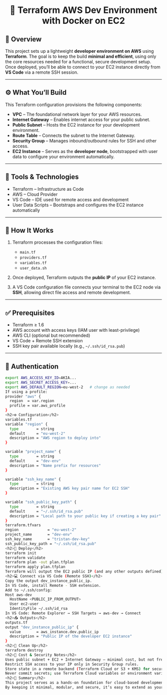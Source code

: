 <h1 align="center">🧱 Terraform AWS Dev Environment with Docker on EC2</h1>

<h2>📖 Overview</h2>
This project sets up a lightweight <b>developer environment on AWS</b> using <b>Terraform</b>.  
The goal is to keep the build <b>minimal and efficient</b>, using only the core resources needed for a functional, secure development setup.  
Once deployed, you’ll be able to connect to your EC2 instance directly from <b>VS Code</b> via a remote SSH session.

---

<h2>⚙️ What You’ll Build</h2>

This Terraform configuration provisions the following components:

- <b>VPC</b> – The foundational network layer for your AWS resources.  
- <b>Internet Gateway</b> – Enables internet access for your public subnet.  
- <b>Public Subnet</b> – Hosts the EC2 instance for your development environment.  
- <b>Route Table</b> – Connects the subnet to the Internet Gateway.  
- <b>Security Group</b> – Manages inbound/outbound rules for SSH and other access.  
- <b>EC2 Instance</b> – Serves as the <b>developer node</b>, bootstrapped with user data to configure your environment automatically.  

---

<h2>🧩 Tools & Technologies</h2>

- Terraform – Infrastructure as Code  
- AWS – Cloud Provider  
- VS Code – IDE used for remote access and development  
- User Data Scripts – Bootstraps and configures the EC2 instance automatically  

---

<h2>🧠 How It Works</h2>

1. Terraform processes the configuration files:
   - <code>main.tf</code>  
   - <code>providers.tf</code>  
   - <code>variables.tf</code>  
   - <code>user_data.sh</code>  

2. Once deployed, Terraform outputs the <b>public IP</b> of your EC2 instance.

3. A VS Code configuration file connects your terminal to the EC2 node via <b>SSH</b>, allowing direct file access and remote development.

---

<h2>✅ Prerequisites</h2>

- Terraform ≥ 1.6  
- AWS account with access keys (IAM user with least-privilege)  
- AWS CLI (optional but recommended)  
- VS Code + Remote SSH extension  
- SSH key pair available locally (e.g., <code>~/.ssh/id_rsa.pub</code>)

---

<h2>🔐 Authentication</h2>

```bash
export AWS_ACCESS_KEY_ID=AKIA...
export AWS_SECRET_ACCESS_KEY=...
export AWS_DEFAULT_REGION=eu-west-2   # change as needed
If using a profile:
provider "aws" {
  region  = var.region
  profile = var.aws_profile
}
<h2>⚙️ Configuration</h2>
variables.tf
variable "region" {
  type        = string
  default     = "eu-west-2"
  description = "AWS region to deploy into"
}

variable "project_name" {
  type        = string
  default     = "dev-env"
  description = "Name prefix for resources"
}

variable "ssh_key_name" {
  type        = string
  description = "Existing AWS key pair name for EC2 SSH"
}

variable "ssh_public_key_path" {
  type        = string
  default     = "~/.ssh/id_rsa.pub"
  description = "Local path to your public key if creating a key pair"
}
terraform.tfvars
region             = "eu-west-2"
project_name       = "dev-env"
ssh_key_name       = "tristan-dev-key"
ssh_public_key_path = "~/.ssh/id_rsa.pub"
<h2>🚀 Deploy</h2>
terraform init
terraform validate
terraform plan -out plan.tfplan
terraform apply plan.tfplan
Terraform will output the EC2 public IP (and any other outputs defined).
<h2>💻 Connect via VS Code (Remote SSH)</h2>
Copy the output dev_instance_public_ip.
In VS Code, install Remote - SSH extension.
Add to ~/.ssh/config:
Host aws-dev
  HostName <PUBLIC_IP_FROM_OUTPUT>
  User ec2-user
  IdentityFile ~/.ssh/id_rsa
In VS Code: Remote Explorer → SSH Targets → aws-dev → Connect
<h2>📤 Outputs</h2>
outputs.tf
output "dev_instance_public_ip" {
  value       = aws_instance.dev.public_ip
  description = "Public IP of the developer EC2 instance"
}
<h2>🧹 Clean Up</h2>
terraform destroy
<h2>💸 Cost & Security Notes</h2>
Uses public subnet + EC2 + Internet Gateway — minimal cost, but not free.
Restrict SSH access to your IP only in Security Group rules.
Store state in a remote backend (Terraform Cloud or S3 + KMS) for security.
Never commit secrets; use Terraform Cloud variables or environment variables instead.
<h2>🏁 Summary</h2>
This project serves as a hands-on foundation for cloud-based development with Terraform and AWS.
By keeping it minimal, modular, and secure, it’s easy to extend as your infrastructure and skillset grow.
